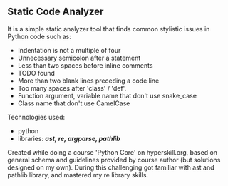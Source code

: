 ## Static Code Analyzer

It is a simple static analyzer tool that finds common stylistic issues in Python code such as:
- Indentation is not a multiple of four
- Unnecessary semicolon after a statement
- Less than two spaces before inline comments
- TODO found
- More than two blank lines preceding a code line
- Too many spaces after 'class' / 'def'.
- Function argument, variable name that don't use snake_case
- Class name that don't use CamelCase

Technologies used:
- python
- libraries: **_ast, re, argparse, pathlib_**

Created while doing a course 'Python Core' on hyperskill.org, based on general schema and guidelines provided by course author (but solutions designed on my own). During this challenging got familiar with ast and pathlib library, and mastered my re library skills.  
